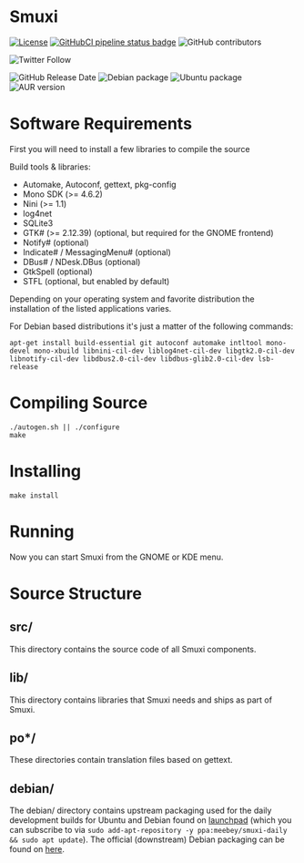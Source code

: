 Smuxi
=====
[![License](https://img.shields.io/github/license/meebey/smuxi.svg)](https://github.com/meebey/smuxi/blob/master/LICENSE) [![GitHubCI pipeline status badge](https://github.com/meebey/smuxi/workflows/auto-ci-builds/badge.svg?branch=master)](https://github.com/meebey/smuxi/commits/master) ![GitHub contributors](https://img.shields.io/github/contributors-anon/meebey/smuxi)

![Twitter Follow](https://img.shields.io/twitter/follow/smuxi?style=social)

![GitHub Release Date](https://img.shields.io/github/release-date/meebey/smuxi)
![Debian package](https://img.shields.io/debian/v/smuxi)
![Ubuntu package](https://img.shields.io/ubuntu/v/smuxi)
![AUR version](https://img.shields.io/aur/version/smuxi?label=AUR)

Software Requirements
=====================
First you will need to install a few libraries to compile the source

Build tools & libraries:
* Automake, Autoconf, gettext, pkg-config
* Mono SDK (>= 4.6.2)
* Nini (>= 1.1)
* log4net
* SQLite3
* GTK# (>= 2.12.39) (optional, but required for the GNOME frontend)
* Notify# (optional)
* Indicate# / MessagingMenu# (optional)
* DBus# / NDesk.DBus (optional)
* GtkSpell (optional)
* STFL (optional, but enabled by default)

Depending on your operating system and favorite distribution the installation of
the listed applications varies.

For Debian based distributions it's just a matter of the following commands:

    apt-get install build-essential git autoconf automake intltool mono-devel mono-xbuild libnini-cil-dev liblog4net-cil-dev libgtk2.0-cil-dev libnotify-cil-dev libdbus2.0-cil-dev libdbus-glib2.0-cil-dev lsb-release

Compiling Source
================

    ./autogen.sh || ./configure
    make

Installing
==========

    make install

Running
=======

Now you can start Smuxi from the GNOME or KDE menu.

Source Structure
================

src/
----

This directory contains the source code of all Smuxi components.

lib/
----

This directory contains libraries that Smuxi needs and ships as part of Smuxi.

po\*/
-----

These directories contain translation files based on gettext.

debian/
-------

The debian/ directory contains upstream packaging used for the daily development
builds for Ubuntu and Debian found on [launchpad][] (which you can subscribe to
via `sudo add-apt-repository -y ppa:meebey/smuxi-daily && sudo apt update`).
The official (downstream) Debian packaging can be found on [here][].

  [launchpad]: https://launchpad.net/~meebey/+archive/smuxi-daily
  [here]: https://salsa.debian.org/dotnet-team/smuxi
